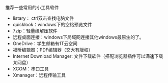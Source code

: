 推荐一些常用的小工具软件  

- listary： ctrl双击查找电脑文件
- quicklook：windows下的空格预览文件
- 7zip：轻量级解压软件
- 远程桌面连接：windows下局域网连接其他windows最原生的了。
- OneDrive：学生邮箱有1T云空间
- 福昕编辑器：PDF编辑器（交大有版权）
- Internet Download Manager: 文件下载软件（搭配浏览器插件可以满速下载某网盘）
- XCOM：串口工具
- Xmanager：远程传输工具


